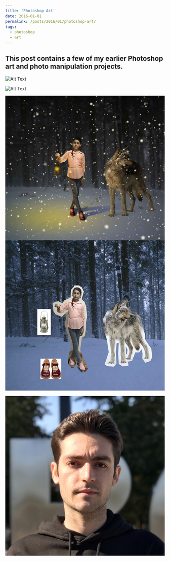 ```yaml
---
title: 'Photoshop Art'
date: 2016-01-01
permalink: /posts/2016/01/photoshop-art/
tags:
  - photoshop
  - art
---
```


## This post contains a few of my earlier Photoshop art and photo manipulation projects.

![Alt Text](https://myoctocat.com/assets/images/base-octocat.svg)

![Alt Text](https://ahama92.github.io/ahama92/_posts/2016-01-01-post-photoshop/j3.jpg)

![Alt Text](/_posts/2016-01-01-post-photoshop/j4.jpg)

![Alt Text](/images/ahama.png)